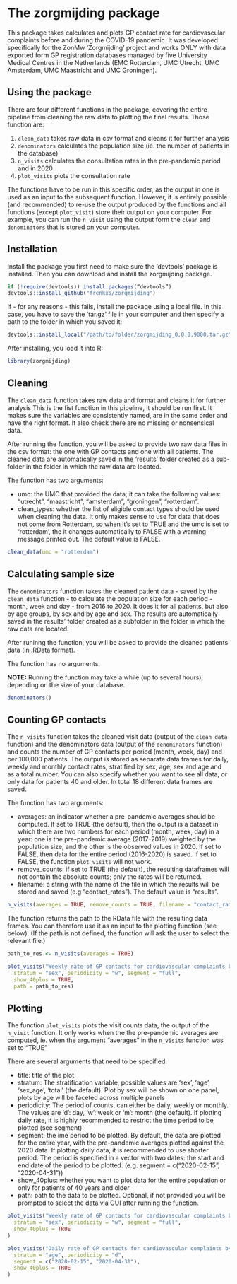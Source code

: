 
<!-- README.md is generated from README.Rmd. Please edit that file -->

# The zorgmijding package

This package takes calculates and plots GP contact rate for
cardiovascular complaints before and during the COVID-19 pandemic. It
was developed specifically for the ZonMw ‘Zorgmijding’ project and works
ONLY with data exported form GP registration databases managed by five
University Medical Centres in the Netherlands (EMC Rotterdam, UMC
Utrecht, UMC Amsterdam, UMC Maastricht and UMC Groningen).

## Using the package

There are four different functions in the package, covering the entire
pipeline from cleaning the raw data to plotting the final results. Those
function are:

1.  `clean_data` takes raw data in csv format and cleans it for further
    analysis
2.  `denominators` calculates the population size (ie. the number of
    patients in the database)
3.  `n_visits` calculates the consultation rates in the pre-pandemic
    period and in 2020
4.  `plot_visits` plots the consultation rate

The functions have to be run in this specific order, as the output in
one is used as an input to the subsequent function. However, it is
entirely possible (and recommended) to re-use the output produced by the
functions and all functions (except `plot_visit`) store their output on
your computer. For example, you can run the `n_visit` using the output
form the `clean` and `denominators` that is stored on your computer.

## Installation

Install the package you first need to make sure the ‘devtools’ package
is installed. Then you can download and install the zorgmijding package.

``` r
if (!require(devtools)) install.packages(“devtools”)
devtools::install_github("frenkxs/zorgmijding")
```

If - for any reasons - this fails, install the package using a local
file. In this case, you have to save the ‘tar.gz’ file in your computer
and then specify a path to the folder in which you saved it:

``` r
devtools::install_local("/path/to/folder/zorgmijding_0.0.0.9000.tar.gz", dependencies = TRUE)
```

After installing, you load it into R:

``` r
library(zorgmijding)
```

## Cleaning

The `clean_data` function takes raw data and format and cleans it for
further analysis This is the fist function in this pipeline, it should
be run first. It makes sure the variables are consistently named, are in
the same order and have the right format. It also check there are no
missing or nonsensical data.

After running the function, you will be asked to provide two raw data
files in the csv format: the one with GP contacts and one with all
patients. The cleaned data are automatically saved in the ‘results’
folder created as a sub-folder in the folder in which the raw data are
located.

The function has two arguments:

-   umc: the UMC that provided the data; it can take the following
    values: “utrecht”, “maastricht”, “amsterdam”, “groningen”,
    “rotterdam”.
-   clean_types: whether the list of eligible contact types should be
    used when cleaning the data. It only makes sense to use for data
    that does not come from Rotterdam, so when it’s set to TRUE and the
    umc is set to ‘rotterdam’, the it changes automatically to FALSE
    with a warning message printed out. The default value is FALSE.

``` r
clean_data(umc = "rotterdam")
```

## Calculating sample size

The `denominators` function takes the cleaned patient data - saved by
the `clean_data` function - to calculate the population size for each
period - month, week and day - from 2016 to 2020. It does it for all
patients, but also by age groups, by sex and by age and sex. The results
are automatically saved in the results’ folder created as a subfolder in
the folder in which the raw data are located.

After runinng the function, you will be asked to provide the cleaned
patients data (in .RData format).

The function has no arguments.

**NOTE:** Running the function may take a while (up to several hours),
depending on the size of your database.

``` r
denominators()
```

## Counting GP contacts

The `n_visits` function takes the cleaned visit data (output of the
`clean_data` function) and the denominators data (output of the
`denominators` function) and counts the number of GP contacts per period
(month, week, day) and per 100,000 patients. The output is stored as
separate data frames for daily, weekly and monthly contact rates,
stratified by sex, age, sex and age and as a total number. You can also
specify whether you want to see all data, or only data for patients 40
and older. In total 18 different data frames are saved.

The function has two arguments:

-   averages: an indicator whether a pre-pandemic averages should be
    computed. If set to TRUE (the default), then the output is a dataset
    in which there are two numbers for each period (month, week, day) in
    a year: one is the pre-pandemic average (2017-2019) weighted by the
    population size, and the other is the observed values in 2020. If
    set to FALSE, then data for the entire period (2016-2020) is saved.
    If set to FALSE, the function `plot_visits` will not work.
-   remove_counts: if set to TRUE (the default), the resulting
    dataframes will not contain the absolute counts; only the rates will
    be returned.
-   filename: a string with the name of the file in which the results
    will be stored and saved (e.g “contact_rates”). The default value is
    “results”.

``` r
n_visits(averages = TRUE, remove_counts = TRUE, filename = "contact_rates")
```

The function returns the path to the RData file with the resulting data
frames. You can therefore use it as an input to the plotting function
(see below). (If the path is not defined, the function will ask the user
to select the relevant file.)

``` r
path_to_res <- n_visits(averages = TRUE)

plot_visits("Weekly rate of GP contacts for cardiovascular complaints by sex",
  stratum = "sex", periodicity = "w", segment = "full",
  show_40plus = TRUE, 
  path = path_to_res)
```

## Plotting

The function `plot_visits` plots the visit counts data, the output of
the `n_visit` function. It only works when the the pre-pandemic averages
are computed, ie. when the argument “averages” in the `n_visits`
function was set to “TRUE”

There are several arguments that need to be specified:

-   title: title of the plot
-   stratum: The stratification variable, possible values are ‘sex’,
    ‘age’, ‘sex_age’, ‘total’ (the default). Plot by sex will be shown
    on one panel, plots by age will be faceted across multiple panels
-   periodicity: The period of counts, can either be daily, weekly or
    monthly. The values are ‘d’: day, ‘w’: week or ‘m’: month (the
    default). If plotting daily rate, it is highly recommended to
    restrict the time period to be plotted (see segment)
-   segment: the ime period to be plotted. By default, the data are
    plotted for the entire year, with the pre-pandemic averages plotted
    against the 2020 data. If plotting daily data, it is recommended to
    use shorter period. The period is specified in a vector with two
    dates: the start and end date of the period to be plotted.
    (e.g. segment = c(“2020-02-15”, “2020-04-31”))
-   show_40plus: whether you want to plot data for the entire population
    or only for patients of 40 years and older
-   path: path to the data to be plotted. Optional, if not provided you
    will be prompted to select the data via GUI after running the
    function.

``` r
plot_visits("Weekly rate of GP contacts for cardiovascular complaints by sex",
  stratum = "sex", periodicity = "w", segment = "full",
  show_40plus = TRUE
)

plot_visits("Daily rate of GP contacts for cardiovascular complaints by age",
  stratum = "age", periodicity = "d",
  segment = c("2020-02-15", "2020-04-31"),
  show_40plus = TRUE
)
```
